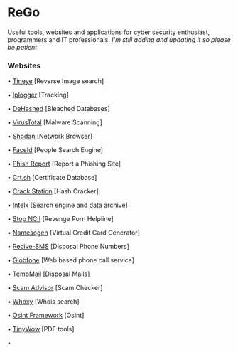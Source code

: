 # ReGo
Useful tools, websites and applications for cyber security enthusiast, programmers and IT professionals. 
*I'm still adding and updating it so please be patient*

### Websites

• [Tineye](https://tineye.com/) [Reverse Image search]

• [Iplogger](https://iplogger.org/) [Tracking]

• [DeHashed](https://www.dehashed.com/) [Bleached Databases]

• [VirusTotal](https://www.virustotal.com/) [Malware Scanning]

• [Shodan](https://www.shodan.io/) [Network Browser]

• [FaceId](https://facecheck.id/) [People Search Engine]

• [Phish Report](https://phish.report/) [Report a Phishing Site]

• [Crt.sh](https://crt.sh/) [Certificate Database]

• [Crack Station](https://crackstation.net/) [Hash Cracker]

• [Intelx](https://intelx.io/) [Search engine and data archive]

• [Stop NCII](https://stopncii.org/) [Revenge Porn Helpline]

• [Namesogen](https://namso-gen.com/) [Virtual Credit Card Generator]

• [Recive-SMS](https://receive-smss.com/) [Disposal Phone Numbers]

• [Globfone](https://globfone.com/) [Web based phone call service]

• [TempMail](https://tempmail.org) [Disposal Mails]

• [Scam Advisor](https://www.scamadviser.com/) [Scam Checker]

• [Whoxy](https://www.whoxy.com/) [Whois search]

• [Osint Framework](https://osintframework.com/) [Osint]

• [TinyWow](https://tinywow.com/) [PDF tools]

•
